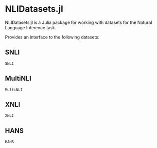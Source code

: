 # NLIDatasets.jl

NLIDatasets.jl is a Julia package for working with datasets for the Natural Language Inference task.

Provides an interface to the following datasets:

## SNLI
```@docs
SNLI
```

## MultiNLI
```@docs
MultiNLI
```

## XNLI
```@docs 
XNLI
```

## HANS
```@docs
HANS
```
